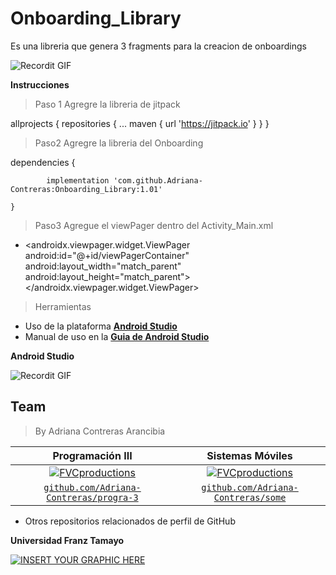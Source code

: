 # Onboarding_Library
Es una libreria que genera 3 fragments para la creacion de onboardings


![Recordit GIF](https://i.pinimg.com/originals/f8/7c/6b/f87c6b63fb78859b70adcc91fb67df6b.gif)


**Instrucciones**
> Paso 1 
Agregre la libreria de jitpack


allprojects {
	repositories {
			...
			maven { url 'https://jitpack.io' }
		}
	}
  
  

> Paso2 
Agregre la libreria del Onboarding

dependencies {

	        implementation 'com.github.Adriana-Contreras:Onboarding_Library:1.01'
          
	}
  
  

> Paso3
Agregue el viewPager dentro del Activity_Main.xml

 - <androidx.viewpager.widget.ViewPager
        android:id="@+id/viewPagerContainer"
        android:layout_width="match_parent"
        android:layout_height="match_parent">	
    </androidx.viewpager.widget.ViewPager>




> Herramientas

- Uso de la plataforma  <a href="https://developer.android.com/studio" target="_blank">**Android Studio**</a> 
- Manual de uso en la <a href="https://developer.android.com/studio/intro" target="_blank">**Guia de Android Studio**</a> 

**Android Studio**


![Recordit GIF](https://i.pinimg.com/originals/9d/da/7e/9dda7e21cd11f5003c5b3b9e2a97a5b8.gif)


## Team

> By Adriana Contreras Arancibia

| <a  target="_blank">**Programación III**</a> | <a  target="_blank">**Sistemas Móviles**</a> | 
| :---: |:---:| 
| [![FVCproductions](https://i.pinimg.com/236x/bf/57/22/bf5722a893a4e0faa48aa0ce10d8d981.jpg)](http://fvcproductions.com)    | [![FVCproductions](https://i.pinimg.com/236x/4f/b4/c2/4fb4c2dcbe63dd0eb6ec50c163701dfb.jpg)](http://fvcproductions.com) | 
| <a href="https://github.com/Adriana-Contreras/progra-3" target="_blank">`github.com/Adriana-Contreras/progra-3`</a> | <a href="https://github.com/Adriana-Contreras/some" target="_blank">`github.com/Adriana-Contreras/some`</a> | 

- Otros repositorios relacionados de perfil de GitHub



**Universidad Franz Tamayo**

[![INSERT YOUR GRAPHIC HERE](https://s3.amazonaws.com/evaluar-test-media-bucket/PROCESS/image/95/PROCESS_7f9f6fb7-51a5-4dc5-914b-3e4e708c8195_233a856f-d0ac-47ce-bfb7-1a22c628458b.png)]()
